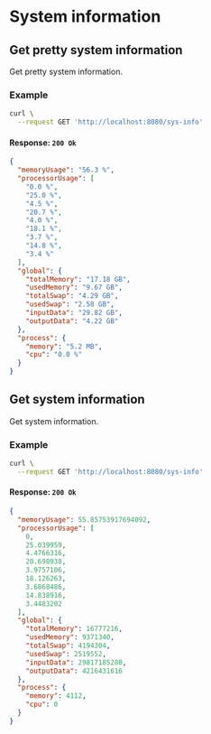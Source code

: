 # System information

## Get pretty system information

<RouteHighlighter method="GET" route="/sys-info/pretty"/>

Get pretty system information.



### Example

```bash
curl \
  --request GET 'http://localhost:8080/sys-info'
```

#### Response: `200 Ok`

```json
{
  "memoryUsage": "56.3 %",
  "processorUsage": [
    "0.0 %",
    "25.0 %",
    "4.5 %",
    "20.7 %",
    "4.0 %",
    "18.1 %",
    "3.7 %",
    "14.8 %",
    "3.4 %"
  ],
  "global": {
    "totalMemory": "17.18 GB",
    "usedMemory": "9.67 GB",
    "totalSwap": "4.29 GB",
    "usedSwap": "2.58 GB",
    "inputData": "29.82 GB",
    "outputData": "4.22 GB"
  },
  "process": {
    "memory": "5.2 MB",
    "cpu": "0.0 %"
  }
}
```

## Get system information

<RouteHighlighter method="GET" route="/sys-info"/>

Get system information.



### Example

```bash
curl \
  --request GET 'http://localhost:8080/sys-info'
```

#### Response: `200 Ok`

```json
{
  "memoryUsage": 55.85753917694092,
  "processorUsage": [
    0,
    25.039959,
    4.4766316,
    20.698938,
    3.9757106,
    18.126263,
    3.6868486,
    14.838916,
    3.4483202
  ],
  "global": {
    "totalMemory": 16777216,
    "usedMemory": 9371340,
    "totalSwap": 4194304,
    "usedSwap": 2519552,
    "inputData": 29817185280,
    "outputData": 4216431616
  },
  "process": {
    "memory": 4112,
    "cpu": 0
  }
}
```
